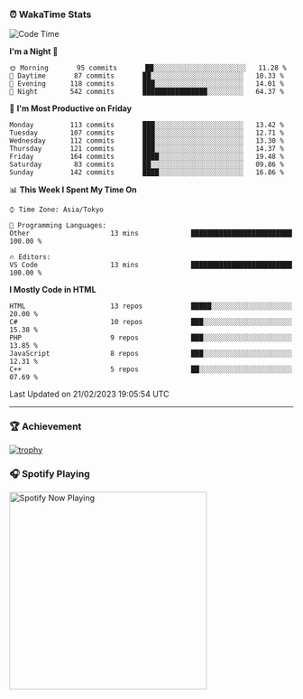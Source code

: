 ### ⏰ WakaTime Stats


<!--START_SECTION:waka-->
![Code Time](http://img.shields.io/badge/Code%20Time-512%20hrs%2033%20mins-blue)

**I'm a Night 🦉** 

```text
🌞 Morning       95 commits       ██░░░░░░░░░░░░░░░░░░░░░░░   11.28 % 
🌆 Daytime       87 commits       ██░░░░░░░░░░░░░░░░░░░░░░░   10.33 % 
🌃 Evening      118 commits       ███░░░░░░░░░░░░░░░░░░░░░░   14.01 % 
🌙 Night        542 commits       ████████████████░░░░░░░░░   64.37 % 

```
📅 **I'm Most Productive on Friday** 

```text
Monday         113 commits       ███░░░░░░░░░░░░░░░░░░░░░░   13.42 % 
Tuesday        107 commits       ███░░░░░░░░░░░░░░░░░░░░░░   12.71 % 
Wednesday      112 commits       ███░░░░░░░░░░░░░░░░░░░░░░   13.30 % 
Thursday       121 commits       ███░░░░░░░░░░░░░░░░░░░░░░   14.37 % 
Friday         164 commits       ████░░░░░░░░░░░░░░░░░░░░░   19.48 % 
Saturday        83 commits       ██░░░░░░░░░░░░░░░░░░░░░░░   09.86 % 
Sunday         142 commits       ████░░░░░░░░░░░░░░░░░░░░░   16.86 % 

```


📊 **This Week I Spent My Time On** 

```text
⌚︎ Time Zone: Asia/Tokyo

💬 Programming Languages: 
Other                    13 mins             █████████████████████████   100.00 % 

🔥 Editors: 
VS Code                  13 mins             █████████████████████████   100.00 % 

```

**I Mostly Code in HTML** 

```text
HTML                     13 repos            █████░░░░░░░░░░░░░░░░░░░░   20.00 % 
C#                       10 repos            ███░░░░░░░░░░░░░░░░░░░░░░   15.38 % 
PHP                      9 repos             ███░░░░░░░░░░░░░░░░░░░░░░   13.85 % 
JavaScript               8 repos             ███░░░░░░░░░░░░░░░░░░░░░░   12.31 % 
C++                      5 repos             ██░░░░░░░░░░░░░░░░░░░░░░░   07.69 % 

```



 Last Updated on 21/02/2023 19:05:54 UTC
<!--END_SECTION:waka-->

---

### 🏆 Achievement

[![trophy](https://github-profile-trophy.vercel.app/?username=Slime-hatena&theme=flat&no-bg=true&no-frame=true&column=8)](https://github.com/ryo-ma/github-profile-trophy)

### 🎧 Spotify Playing

[<img src="https://spotify-now-playing-slime-hatena.vercel.app/api/spotify-playing" alt="Spotify Now Playing" width="350" />](https://open.spotify.com/user/slime_hatena)

<!--
**Slime-hatena/Slime-hatena** is a ✨ _special_ ✨ repository because its `README.md` (this file) appears on your GitHub profile.

Here are some ideas to get you started:

- 🔭 I’m currently working on ...
- 🌱 I’m currently learning ...
- 👯 I’m looking to collaborate on ...
- 🤔 I’m looking for help with ...
- 💬 Ask me about ...
- 📫 How to reach me: ...
- 😄 Pronouns: ...
- ⚡ Fun fact: ...
-->
